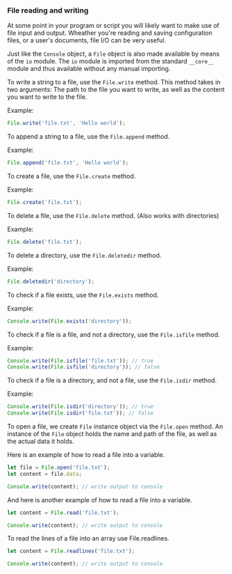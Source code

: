 ### File reading and writing

At some point in your program or script you will
likely want to make use of file input and output.
Wheather you're reading and saving configuration
files, or a user's documents, file I/O can be
very useful.

Just like the `Console` object, a `File` object is
also made available by means of the `io` module.
The `io` module is imported from the standard
`__core__` module and thus available without any
manual importing.

To write a string to a file, use the `File.write` method.
This method takes in two arguments: The path to the file
you want to write, as well as the content you want to write
to the file.

Example:
```typescript
File.write('file.txt', 'Hello world');
```

To append a string to a file, use the `File.append` method.

Example:
```typescript
File.append('file.txt', 'Hello world');
```

To create a file, use the `File.create` method.

Example:
```typescript
File.create('file.txt');
```

To delete a file, use the `File.delete` method. (Also works with directories)

Example:
```typescript
File.delete('file.txt');
```

To delete a directory, use the `File.deletedir` method.

Example:
```typescript
File.deletedir('directory');
```

To check if a file exists, use the `File.exists` method.

Example:
```typescript
Console.write(File.exists('directory'));
```

To check if a file is a file, and not a directory, use the `File.isfile` method.

Example:
```typescript
Console.write(File.isfile('file.txt')); // true
Console.write(File.isfile('directory')); // false
```

To check if a file is a directory, and not a file, use the `File.isdir` method.

Example:
```typescript
Console.write(File.isdir('directory')); // true
Console.write(File.isdir('file.txt')); // false
```

To open a file, we create `File` instance object via
the `File.open` method. An instance of the `File`
object holds the name and path of the file, as
well as the actual data it holds.

Here is an example of how to read a file into a variable.

```typescript
let file = File.open('file.txt');
let content = file.data;

Console.write(content); // write output to console
```

And here is another example of how to read a file into a variable.

```typescript
let content = File.read('file.txt');

Console.write(content); // write output to console
```

To read the lines of a file into an array use File.readlines.
```typescript
let content = File.readlines('file.txt');

Console.write(content); // write output to console
```
